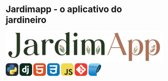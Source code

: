 
# Jardimapp - o aplicativo do jardineiro
<img src="image/logorecorte2.png" width=710% height=60%>

 
<div style = "display flex; gap: 15px; align-itens: center;">
    <img src="https://raw.githubusercontent.com/tandpfun/skill-icons/refs/heads/main/icons/Python-Dark.svg" alt="logo python" width=40px> 
    <img src="https://raw.githubusercontent.com/tandpfun/skill-icons/refs/heads/main/icons/Django.svg" width=40px> 
    <img src="https://raw.githubusercontent.com/tandpfun/skill-icons/refs/heads/main/icons/HTML.svg" width=40px> 
    <img src="https://raw.githubusercontent.com/tandpfun/skill-icons/refs/heads/main/icons/CSS.svg" width=40px> 
    <img src="https://raw.githubusercontent.com/tandpfun/skill-icons/refs/heads/main/icons/JavaScript.svg" width=40px> 
    <img src="https://raw.githubusercontent.com/tandpfun/skill-icons/refs/heads/main/icons/Git.svg" width=40px>
    <img src="https://raw.githubusercontent.com/tandpfun/skill-icons/refs/heads/main/icons/SQLite.svg" width=40px>
</div>



